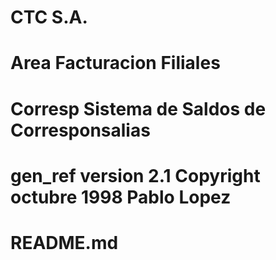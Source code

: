 #
# CTC S.A.
# Area Facturacion Filiales
# Corresp Sistema de Saldos de Corresponsalias
# gen_ref version 2.1 Copyright octubre 1998 Pablo Lopez
#
# README.md
#